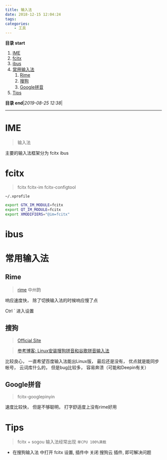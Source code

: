 ```yaml
---
title: 输入法
date: 2018-12-15 12:04:24
tags: 
categories: 
    - 工具
---
```


**目录 start**
 
1. [IME](#ime)
1. [fcitx](#fcitx)
1. [ibus](#ibus)
1. [常用输入法](#常用输入法)
    1. [Rime](#rime)
    1. [搜狗](#搜狗)
    1. [Google拼音](#google拼音)
1. [Tips](#tips)

**目录 end**|_2019-08-25 12:38_|
****************************************
# IME
> 输入法

主要的输入法框架分为 fcitx ibus

# fcitx 
> fcitx  fcitx-im  fcitx-configtool

`~/.xprofile`
```sh
export GTK_IM_MODULE=fcitx
export QT_IM_MODULE=fcitx
export XMODIFIERS="@im=fcitx"
```

# ibus

# 常用输入法
## Rime
> [rime](https://rime.im/)  中州韵 

响应速度快， 除了切换输入法的时候响应慢了点

Ctrl ` 进入设置

## 搜狗
> [Official Site](https://pinyin.sogou.com/linux/)  

> [参考博客: Linux安装搜狗拼音和谷歌拼音输入法](https://www.jianshu.com/p/429b8f75af2c)

比较良心， 一直希望百度输入法能出Linux版， 最后还是没有， 优点就是能同步帐号， 云词库什么的， 但是bug比较多， 容易奔溃（可能和Deepin有关）

## Google拼音
> fcitx-googlepinyin

速度比较快， 但是不够聪明， 打字舒适度上没有rime好用

# Tips 
> fcitx + sogou 输入法经常出现 `单CPU 100%满载`
- 在搜狗输入法 中打开 fcitx 设置, 插件中 关闭 搜狗云 插件, 即可解决问题
